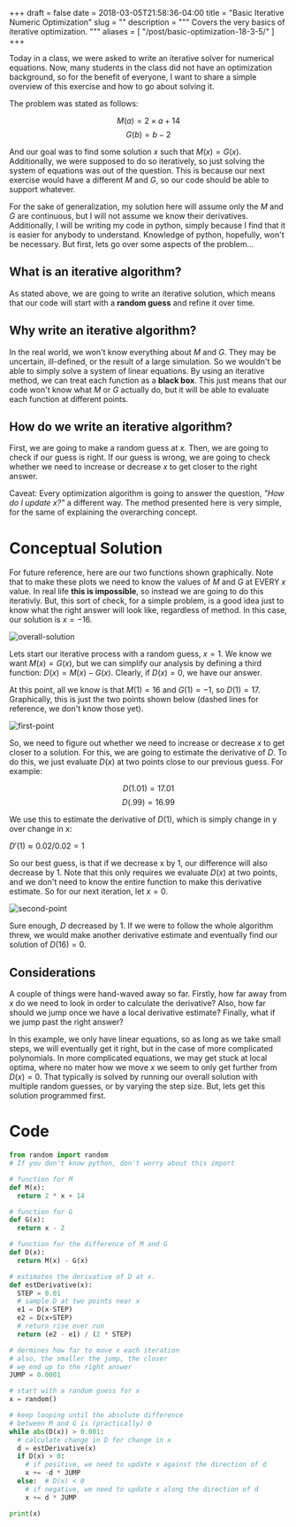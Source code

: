 +++ 
draft = false
date = 2018-03-05T21:58:36-04:00
title = "Basic Iterative Numeric Optimization"
slug = "" 
description = """
  Covers the very basics of iterative optimization.
"""
aliases = [
  "/post/basic-optimization-18-3-5/"
]
+++

Today in a class, we were asked to write an iterative solver for numerical equations.
Now, many students in the class did not have an optimization background, so for the benefit of everyone, I want to share a simple overview of this exercise and how to go about solving it.

The problem was stated as follows:

$$ M(a) = 2\times a + 14 $$
$$ G(b) = b - 2 $$

And our goal was to find some solution $x$ such that $M(x) = G(x)$.
Additionally, we were supposed to do so iteratively, so just solving the system of equations was out of the question.
This is because our next exercise would have a different $M$ and $G$, so our code should be able to support whatever.

For the sake of generalization, my solution here will assume only the $M$ and $G$ are continuous, but I will not assume we know their derivatives.
Additionally, I will be writing my code in python, simply because I find that it is easier for anybody to understand.
Knowledge of python, hopefully, won't be necessary.
But first, lets go over some aspects of the problem...

## What is an iterative algorithm?

As stated above, we are going to write an iterative solution, which means that our code will start with a **random guess** and refine it over time.

## Why write an iterative algorithm?

In the real world, we won't know everything about $M$ and $G$.
They may be uncertain, ill-defined, or the result of a large simulation.
So we wouldn't be able to simply solve a system of linear equations.
By using an iterative method, we can treat each function as a **black box**.
This just means that our code won't know what $M$ or $G$ actually do, but it will be able to evaluate each function at different points.

## How do we write an iterative algorithm?

First, we are going to make a random guess at $x$.
Then, we are going to check if our guess is right.
If our guess is wrong, we are going to check whether we need to increase or decrease $x$ to get closer to the right answer.

Caveat: Every optimization algorithm is going to answer the question, _"How do I update $x$?"_ a different way.
The method presented here is very simple, for the same of explaining the overarching concept.

# Conceptual Solution

For future reference, here are our two functions shown graphically.
Note that to make these plots we need to know the values of $M$ and $G$ at EVERY $x$ value.
In real life **this is impossible**, so instead we are going to do this iterativly.
But, this sort of check, for a simple problem, is a good idea just to know what the right answer will look like, regardless of method.
In this case, our solution is $x = -16$.

![overall-solution][overall-solution]

Lets start our iterative process with a random guess, $x = 1$.
We know we want $M(x) = G(x)$, but we can simplify our analysis by defining a third function: $D(x) = M(x) - G(x)$.
Clearly, if $D(x) = 0$, we have our answer.

At this point, all we know is that $M(1) = 16$ and $G(1) = -1$, so $D(1) = 17$.
Graphically, this is just the two points shown below (dashed lines for reference, we don't know those yet).

![first-point][first-point]

So, we need to figure out whether we need to increase or decrease $x$ to get closer to a solution.
For this, we are going to estimate the derivative of $D$.
To do this, we just evaluate $D(x)$ at two points close to our previous guess.
For example:

$$ D(1.01) = 17.01$$
$$ D(.99) = 16.99$$

We use this to estimate the derivative of $D(1)$, which is simply change in y over change in x:

$D'(1) \approx 0.02 / 0.02 = 1$

So our best guess, is that if we decrease x by 1, our difference will also decrease by 1.
Note that this only requires we evaluate $D(x)$ at two points, and we don't need to know the entire function to make this derivative estimate.
So for our next iteration, let $x=0$.

![second-point][second-point]

Sure enough, $D$ decreased by 1.
If we were to follow the whole algorithm threw, we would make another derivative estimate and eventually find our solution of $D(16) = 0$.

## Considerations

A couple of things were hand-waved away so far.
Firstly, how far away from $x$ do we need to look in order to calculate the derivative?
Also, how far should we jump once we have a local derivative estimate?
Finally, what if we jump past the right answer?

In this example, we only have linear equations, so as long as we take small steps, we will eventually get it right, but in the case of more complicated polynomials.
In more complicated equations, we may get stuck at local optima, where no mater how we move $x$ we seem to only get further from $D(x) = 0$.
That typically is solved by running our overall solution with multiple random guesses, or by varying the step size.
But, lets get this solution programmed first.



# Code

```python
from random import random
# If you don't know python, don't worry about this import

# function for M
def M(x):
  return 2 * x + 14

# function for G
def G(x):
  return x - 2

# function for the difference of M and G
def D(x):
  return M(x) - G(x)

# estimates the derivative of D at x.
def estDerivative(x):
  STEP = 0.01
  # sample D at two points near x
  e1 = D(x-STEP)
  e2 = D(x+STEP)
  # return rise over run
  return (e2 - e1) / (2 * STEP)

# dermines how far to move x each iteration
# also, the smaller the jump, the closer
# we end up to the right answer
JUMP = 0.0001

# start with a random guess for x
x = random()

# keep looping until the absolute difference 
# between M and G is (practically) 0
while abs(D(x)) > 0.001:
  # calculate change in D for change in x
  d = estDerivative(x)
  if D(x) > 0:
    # if positive, we need to update x against the direction of d
    x += -d * JUMP
  else:  # D(x) < 0
    # if negative, we need to update x along the direction of d
    x += d * JUMP

print(x)
```

[overall-solution]:/img/posts/basic_optimization/overall-solution.jpg
[first-point]:/img/posts/basic_optimization/first-point.jpg
[second-point]:/img/posts/basic_optimization/second-point.jpg
